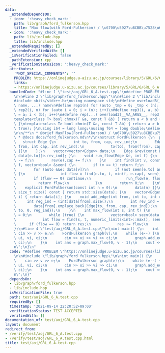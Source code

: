 ```yaml
---
data:
  _extendedDependsOn:
  - icon: ':heavy_check_mark:'
    path: lib/graph/ford_fulkerson.hpp
    title: "Max flow(with Ford-Fulkerson) / \u6700\u5927\u8CBB\u7528\u6D41"
  - icon: ':heavy_check_mark:'
    path: lib/include.hpp
    title: lib/include.hpp
  _extendedRequiredBy: []
  _extendedVerifiedWith: []
  _isVerificationFailed: false
  _pathExtension: cpp
  _verificationStatusIcon: ':heavy_check_mark:'
  attributes:
    '*NOT_SPECIAL_COMMENTS*': ''
    PROBLEM: https://onlinejudge.u-aizu.ac.jp/courses/library/5/GRL/6/GRL_6_A
    links:
    - https://onlinejudge.u-aizu.ac.jp/courses/library/5/GRL/6/GRL_6_A
  bundledCode: "#line 1 \"test/aoj/GRL_6_A.test.cpp\"\n#define PROBLEM \"https://onlinejudge.u-aizu.ac.jp/courses/library/5/GRL/6/GRL_6_A\"\
    \n\n#line 2 \"lib/graph/ford_fulkerson.hpp\"\n\n#line 2 \"lib/include.hpp\"\n\n\
    #include <bits/stdc++.h>\nusing namespace std;\n#define overload3(_1, _2, _3,\
    \ name, ...) name\n#define rep1(n) for (auto _tmp = 0; _tmp < (n); _tmp++)\n#define\
    \ rep2(i, n) for (auto i = 0; i < (n); i++)\n#define rep3(i, a, b) for (auto i\
    \ = a; i < (b); i++)\n#define rep(...) overload3(__VA_ARGS__, rep3, rep2, rep1)(__VA_ARGS__)\n\
    template<class T> bool chmax(T &a, const T &b) { return a < b and (a = b, true);\
    \ }\ntemplate<class T> bool chmin(T &a, const T &b) { return a > b and (a = b,\
    \ true); }\nusing i64 = long long;\nusing f64 = long double;\n#line 4 \"lib/graph/ford_fulkerson.hpp\"\
    \n\n/**\n * @brief MaxFlow(Ford-Fulkerson) / \u6700\u5927\u8CBB\u7528\u6D41\n\
    \ * @docs docs/ford_fulkerson.md\n*/\n\nstruct FordFulkerson {\n  private:\n \
    \   struct Edge {\n        int to, from, cap, rev_ind;\n        Edge(int to, int\
    \ from, int cap, int rev_ind):\n            to(to), from(from), cap(cap), rev_ind(rev_ind)\
    \ {}\n    };\n    vector<vector<Edge>> data;\n    Edge &rev(const Edge &e) { return\
    \ data[e.to][e.rev_ind]; }\n    void run_flow(Edge &e, int f) {\n        e.cap\
    \ -= f;\n        rev(e).cap += f;\n    }\n    int find(int v, const int &t, int\
    \ f, vector<bool> &seen) {\n        if (v == t) return f;\n        seen[v] = true;\n\
    \        for (auto &&e: data[v])\n            if (not seen[e.to] and e.cap > 0)\
    \ {\n                int flow = find(e.to, t, min(f, e.cap), seen);\n        \
    \        if (flow == 0) continue;\n                run_flow(e, flow);\n      \
    \          return flow;\n            }\n        return 0;\n    }\n\n  public:\n\
    \    explicit FordFulkerson(const int n = 0):\n        data(n) {}\n    [[nodiscard]]\
    \ size_t size() const { return std::size(data); }\n    vector<Edge> &operator[](int\
    \ i) { return data[i]; }\n    void add_edge(int from, int to, int cap) {\n   \
    \     int reg_ind = (int)data[from].size();\n        int rev_ind = (int)data[to].size();\n\
    \        data[from].emplace_back(Edge{to, from, cap, rev_ind});\n        data[to].emplace_back(Edge{from,\
    \ to, 0, reg_ind});\n    }\n    int max_flow(int s, int t) {\n        int res\
    \ = 0;\n        while (true) {\n            vector<bool> seen(data.size(), false);\n\
    \            int flow = find(s, t, numeric_limits<int>::max(), seen);\n      \
    \      if (flow == 0) return res;\n            res += flow;\n        }\n    }\n\
    };\n#line 4 \"test/aoj/GRL_6_A.test.cpp\"\n\nint main() {\n    int v, e;\n   \
    \ cin >> v >> e;\n    FordFulkerson graph(v);\n    while (e--) {\n        int\
    \ ui, vi, ci;\n        cin >> ui >> vi >> ci;\n        graph.add_edge(ui, vi,\
    \ ci);\n    }\n    int ans = graph.max_flow(0, v - 1);\n    cout << ans << \"\\\
    n\";\n}\n"
  code: "#define PROBLEM \"https://onlinejudge.u-aizu.ac.jp/courses/library/5/GRL/6/GRL_6_A\"\
    \n\n#include \"lib/graph/ford_fulkerson.hpp\"\n\nint main() {\n    int v, e;\n\
    \    cin >> v >> e;\n    FordFulkerson graph(v);\n    while (e--) {\n        int\
    \ ui, vi, ci;\n        cin >> ui >> vi >> ci;\n        graph.add_edge(ui, vi,\
    \ ci);\n    }\n    int ans = graph.max_flow(0, v - 1);\n    cout << ans << \"\\\
    n\";\n}"
  dependsOn:
  - lib/graph/ford_fulkerson.hpp
  - lib/include.hpp
  isVerificationFile: true
  path: test/aoj/GRL_6_A.test.cpp
  requiredBy: []
  timestamp: '2021-09-14 22:20:52+09:00'
  verificationStatus: TEST_ACCEPTED
  verifiedWith: []
documentation_of: test/aoj/GRL_6_A.test.cpp
layout: document
redirect_from:
- /verify/test/aoj/GRL_6_A.test.cpp
- /verify/test/aoj/GRL_6_A.test.cpp.html
title: test/aoj/GRL_6_A.test.cpp
---
```

